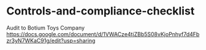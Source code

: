 # Controls-and-compliance-checklist
Audit to Botium Toys Company
https://docs.google.com/document/d/1VWACze4tjZBb5S08vKjoPnhyf7d4Fbzr3yN7WKaC91g/edit?usp=sharing

